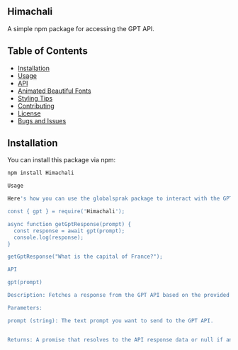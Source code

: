 ## Himachali 

A simple npm package for accessing the GPT API.

## Table of Contents
- [Installation](#installation)
- [Usage](#usage)
- [API](#api)
- [Animated Beautiful Fonts](#animated-beautiful-fonts)
- [Styling Tips](#styling-tips)
- [Contributing](#contributing)
- [License](#license)
- [Bugs and Issues](#bugs-and-issues)

## Installation

You can install this package via npm:

```bash
npm install Himachali

Usage

Here's how you can use the globalsprak package to interact with the GPT API:

const { gpt } = require('Himachali');

async function getGptResponse(prompt) {
  const response = await gpt(prompt);
  console.log(response);
}

getGptResponse("What is the capital of France?");

API

gpt(prompt)

Description: Fetches a response from the GPT API based on the provided prompt.

Parameters:

prompt (string): The text prompt you want to send to the GPT API.


Returns: A promise that resolves to the API response data or null if an error occurs.
